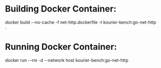 Building Docker Container:
================================================================================
docker build --no-cache -f net-http.dockerfile -t kourier-bench:go-net-http .

Running Docker Container:
================================================================================
docker run --rm -d --network host kourier-bench:go-net-http
